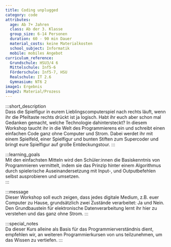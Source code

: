 ```yaml
---
title: Coding unplugged
category: code
attributes:
  age: Ab 7+ Jahren
  class: Ab der 3. Klasse
  group_size: 6-14 Personen
  duration: 60 - 90 min Dauer
  material_costs: keine Materialkosten
  school_subject: Informatik
  mobile: mobiles Angebot
curriculum_reference:
  Grundschule: HSU3/4 6  
  Mittelschule: Inf5-6  
  Förderschule: Inf5-7, HSU  
  Realschule: IT 2.6  
  Gymnasium: NT6 2
image1: Ergebnis
image2: Material/Prozess
---
```

:::short_description  
Dass die Spielfigur in eurem Lieblingscomputerspiel nach rechts läuft, wenn ihr die Pfeiltaste rechts drückt ist ja logisch. Habt ihr euch aber schon mal Gedanken gemacht, welche Technologie dahintersteckt? In diesem Workshop taucht ihr in die Welt des Programmierens ein und schreibt einen einfachen Code ganz ohne Computer und Strom. Dabei werdet ihr mit einem Spielfeld, einer Spielfigur und bunten Stiften zum Supercoder und bringt eure Spielfigur auf große Entdeckungstour.
:::

:::learning_goals  
Mit den einfachsten Mitteln wird den Schüler:innen die Basiskenntnis von Programmieren vermittelt, indem sie das Prinzip hinter einem Algorithmus durch spielerische Auseinandersetzung mit Input-, und Outputbefehlen selbst ausprobieren und umsetzen.     
:::

:::message  
Dieser Workshop soll euch zeigen, dass jedes digitale Medium, z.B. euer Computer zu Hause, grundsätzlich zwei Zustände verarbeitet: Ja und Nein. Den Grundbaustein für elektronische Datenverarbeitung lernt ihr hier zu verstehen und das ganz ohne Strom.
:::  

:::special_notes  
Da dieser Kurs alleine als Basis für das Programmierverständnis dient, empfehlen wir, an weiteren Programmierkursen von uns teilzunehmen, um das Wissen zu vertiefen.
:::

